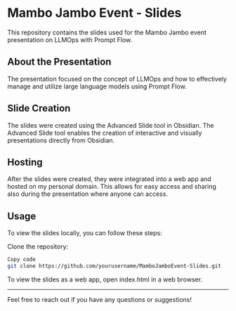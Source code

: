 # Mambo Jambo Event - Slides

This repository contains the slides used for the Mambo Jambo event presentation on LLMOps with Prompt Flow.

## About the Presentation
The presentation focused on the concept of LLMOps and how to effectively manage and utilize large language models using Prompt Flow.

## Slide Creation
The slides were created using the Advanced Slide tool in Obsidian. The Advanced Slide tool enables the creation of interactive and visually presentations directly from Obsidian.

## Hosting
After the slides were created, they were integrated into a web app and hosted on my personal domain. This allows for easy access and sharing also during the presentation where anyone can access.


## Usage
To view the slides locally, you can follow these steps:

Clone the repository:

```bash
Copy code
git clone https://github.com/yourusername/MamboJamboEvent-Slides.git
```

To view the slides as a web app, open index.html in a web browser.

--- 

Feel free to reach out if you have any questions or suggestions!